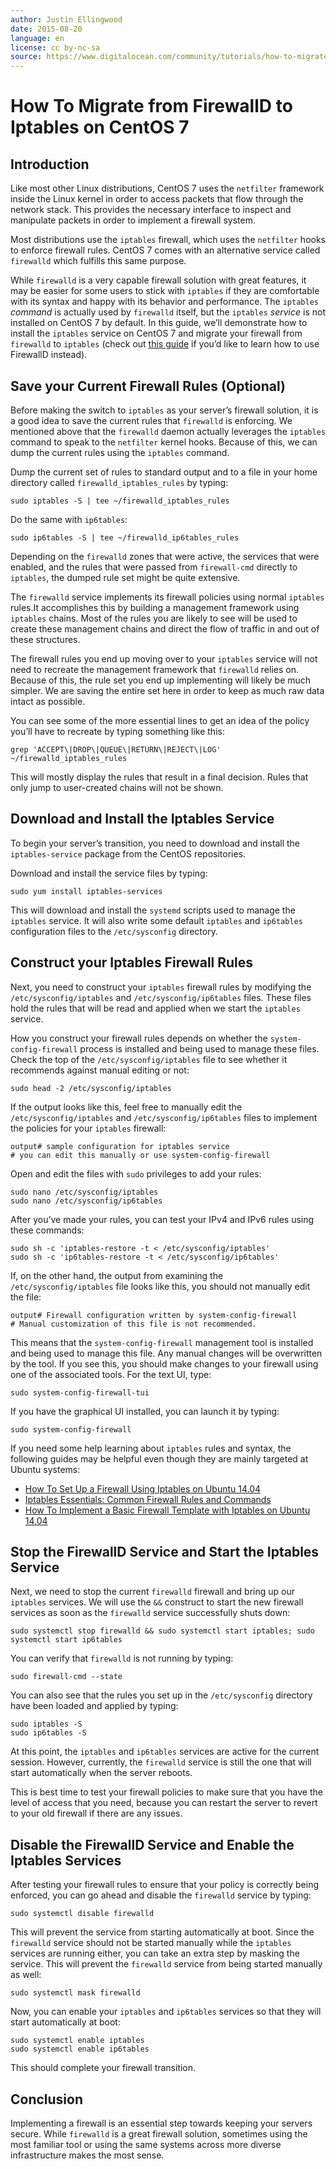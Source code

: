 ```yaml
---
author: Justin Ellingwood
date: 2015-08-20
language: en
license: cc by-nc-sa
source: https://www.digitalocean.com/community/tutorials/how-to-migrate-from-firewalld-to-iptables-on-centos-7
---
```


# How To Migrate from FirewallD to Iptables on CentOS 7

## Introduction

Like most other Linux distributions, CentOS 7 uses the `netfilter` framework inside the Linux kernel in order to access packets that flow through the network stack. This provides the necessary interface to inspect and manipulate packets in order to implement a firewall system.

Most distributions use the `iptables` firewall, which uses the `netfilter` hooks to enforce firewall rules. CentOS 7 comes with an alternative service called `firewalld` which fulfills this same purpose.

While `firewalld` is a very capable firewall solution with great features, it may be easier for some users to stick with `iptables` if they are comfortable with its syntax and happy with its behavior and performance. The `iptables` _command_ is actually used by `firewalld` itself, but the `iptables` _service_ is not installed on CentOS 7 by default. In this guide, we’ll demonstrate how to install the `iptables` service on CentOS 7 and migrate your firewall from `firewalld` to `iptables` (check out [this guide](how-to-set-up-a-firewall-using-firewalld-on-centos-7) if you’d like to learn how to use FirewallD instead).

## Save your Current Firewall Rules (Optional)

Before making the switch to `iptables` as your server’s firewall solution, it is a good idea to save the current rules that `firewalld` is enforcing. We mentioned above that the `firewalld` daemon actually leverages the `iptables` command to speak to the `netfilter` kernel hooks. Because of this, we can dump the current rules using the `iptables` command.

Dump the current set of rules to standard output and to a file in your home directory called `firewalld_iptables_rules` by typing:

    sudo iptables -S | tee ~/firewalld_iptables_rules

Do the same with `ip6tables`:

    sudo ip6tables -S | tee ~/firewalld_ip6tables_rules

Depending on the `firewalld` zones that were active, the services that were enabled, and the rules that were passed from `firewall-cmd` directly to `iptables`, the dumped rule set might be quite extensive.

The `firewalld` service implements its firewall policies using normal `iptables` rules.It accomplishes this by building a management framework using `iptables` chains. Most of the rules you are likely to see will be used to create these management chains and direct the flow of traffic in and out of these structures.

The firewall rules you end up moving over to your `iptables` service will not need to recreate the management framework that `firewalld` relies on. Because of this, the rule set you end up implementing will likely be much simpler. We are saving the entire set here in order to keep as much raw data intact as possible.

You can see some of the more essential lines to get an idea of the policy you’ll have to recreate by typing something like this:

    grep 'ACCEPT\|DROP\|QUEUE\|RETURN\|REJECT\|LOG' ~/firewalld_iptables_rules

This will mostly display the rules that result in a final decision. Rules that only jump to user-created chains will not be shown.

## Download and Install the Iptables Service

To begin your server’s transition, you need to download and install the `iptables-service` package from the CentOS repositories.

Download and install the service files by typing:

    sudo yum install iptables-services

This will download and install the `systemd` scripts used to manage the `iptables` service. It will also write some default `iptables` and `ip6tables` configuration files to the `/etc/sysconfig` directory.

## Construct your Iptables Firewall Rules

Next, you need to construct your `iptables` firewall rules by modifying the `/etc/sysconfig/iptables` and `/etc/sysconfig/ip6tables` files. These files hold the rules that will be read and applied when we start the `iptables` service.

How you construct your firewall rules depends on whether the `system-config-firewall` process is installed and being used to manage these files. Check the top of the `/etc/sysconfig/iptables` file to see whether it recommends against manual editing or not:

    sudo head -2 /etc/sysconfig/iptables

If the output looks like this, feel free to manually edit the `/etc/sysconfig/iptables` and `/etc/sysconfig/ip6tables` files to implement the policies for your `iptables` firewall:

    output# sample configuration for iptables service
    # you can edit this manually or use system-config-firewall

Open and edit the files with `sudo` privileges to add your rules:

    sudo nano /etc/sysconfig/iptables
    sudo nano /etc/sysconfig/ip6tables

After you’ve made your rules, you can test your IPv4 and IPv6 rules using these commands:

    sudo sh -c 'iptables-restore -t < /etc/sysconfig/iptables'
    sudo sh -c 'ip6tables-restore -t < /etc/sysconfig/ip6tables'

If, on the other hand, the output from examining the `/etc/sysconfig/iptables` file looks like this, you should not manually edit the file:

    output# Firewall configuration written by system-config-firewall
    # Manual customization of this file is not recommended.

This means that the `system-config-firewall` management tool is installed and being used to manage this file. Any manual changes will be overwritten by the tool. If you see this, you should make changes to your firewall using one of the associated tools. For the text UI, type:

    sudo system-config-firewall-tui

If you have the graphical UI installed, you can launch it by typing:

    sudo system-config-firewall

If you need some help learning about `iptables` rules and syntax, the following guides may be helpful even though they are mainly targeted at Ubuntu systems:

- [How To Set Up a Firewall Using Iptables on Ubuntu 14.04](how-to-set-up-a-firewall-using-iptables-on-ubuntu-14-04)
- [Iptables Essentials: Common Firewall Rules and Commands](iptables-essentials-common-firewall-rules-and-commands)
- [How To Implement a Basic Firewall Template with Iptables on Ubuntu 14.04](how-to-implement-a-basic-firewall-template-with-iptables-on-ubuntu-14-04)

## Stop the FirewallD Service and Start the Iptables Service

Next, we need to stop the current `firewalld` firewall and bring up our `iptables` services. We will use the `&&` construct to start the new firewall services as soon as the `firewalld` service successfully shuts down:

    sudo systemctl stop firewalld && sudo systemctl start iptables; sudo systemctl start ip6tables

You can verify that `firewalld` is not running by typing:

    sudo firewall-cmd --state

You can also see that the rules you set up in the `/etc/sysconfig` directory have been loaded and applied by typing:

    sudo iptables -S
    sudo ip6tables -S

At this point, the `iptables` and `ip6tables` services are active for the current session. However, currently, the `firewalld` service is still the one that will start automatically when the server reboots.

This is best time to test your firewall policies to make sure that you have the level of access that you need, because you can restart the server to revert to your old firewall if there are any issues.

## Disable the FirewallD Service and Enable the Iptables Services

After testing your firewall rules to ensure that your policy is correctly being enforced, you can go ahead and disable the `firewalld` service by typing:

    sudo systemctl disable firewalld

This will prevent the service from starting automatically at boot. Since the `firewalld` service should not be started manually while the `iptables` services are running either, you can take an extra step by masking the service. This will prevent the `firewalld` service from being started manually as well:

    sudo systemctl mask firewalld

Now, you can enable your `iptables` and `ip6tables` services so that they will start automatically at boot:

    sudo systemctl enable iptables
    sudo systemctl enable ip6tables

This should complete your firewall transition.

## Conclusion

Implementing a firewall is an essential step towards keeping your servers secure. While `firewalld` is a great firewall solution, sometimes using the most familiar tool or using the same systems across more diverse infrastructure makes the most sense.
